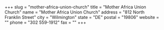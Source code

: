 +++
slug = "mother-africa-union-church"
title = "Mother Africa Union Church"
name = "Mother Africa Union Church"
address = "812 North Franklin Street"
city = "Wilmington"
state = "DE"
postal = "19806"
website = ""
phone = "302 559-1912"
fax = ""
+++
